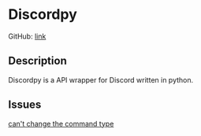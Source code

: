 # Discordpy

GitHub: [link](https://github.com/Rapptz/discord.py)

## Description

Discordpy is a API wrapper for Discord written in python.

## Issues
[can't change the command type](https://github.com/Rapptz/discord.py/issues/8063)
